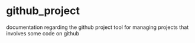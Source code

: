 # github_project
documentation regarding the github project tool for managing projects that involves some code on github
